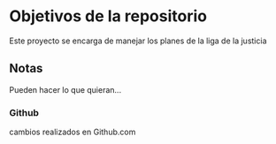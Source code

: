 # Objetivos de la repositorio

Este proyecto se encarga de manejar los planes de la liga de la justicia


## Notas
Pueden hacer lo que quieran...

### Github
cambios realizados en Github.com
